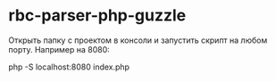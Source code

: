 # rbc-parser-php-guzzle

Открыть папку с проектом в консоли
и запустить скрипт на любом порту. Например на 8080:

php -S localhost:8080 index.php
